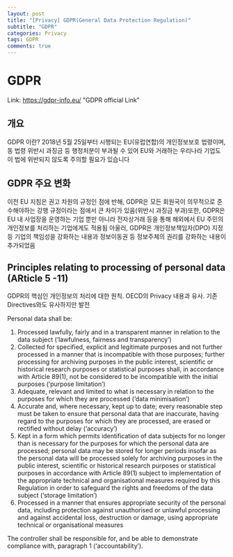 ```yaml
---  
layout: post  
title: "[Privacy] GDPR(General Data Protection Regulation)"  
subtitle: "GDPR"  
categories: Privacy  
tags: GDPR   
comments: true  
---  
```


# GDPR
Link: https://gdpr-info.eu/ "GDPR official Link"

## 개요  
GDPR 이란?
2018년 5월 25일부터 시행되는 EU(유럽연합)의 개인정보보호 법령이며, 동 법령 위반시 과징금 등 행정처분이 부과될 수 있어 EU와 거래하는 우리나라 기업도 이 법에 위반되지 않도록 주의할 필요가 있습니다 

## GDPR 주요 변화
이전 EU 지침은 권고 차원의 규정인 점에 반해, GDPR은 모든 회원국이 의무적으로 준수해야하는 강행 규정이라는 점에서 큰 차이가 있음(위반시 과징금 부과)또한, GDPR은 EU 내 사업장을 운영하는 기업 뿐만 아니라 전자상거래 등을 통해 해외에서 EU 주민의 개인정보를 처리하는 기업에게도 적용됨
아울러, GDPR은 개인정보책임자(DPO) 지정 등 기업의 책임성을 강화하는 내용과 정보이동권 등 정보주체의 권리를 강화하는 내용이 추가되었음

## Principles relating to processing of personal data (ARticle 5 -11)
GDPR의 핵심인 개인정보의 처리에 대한 원칙. OECD의 Privacy 내용과 유사. 기존 Directives와도 유사하지만 발전

Personal data shall be:
1) Processed lawfully, fairly and in a transparent manner in relation to the data subject (‘lawfulness, fairness and transparency’)
2) Collected for specified, explicit and legitimate purposes and not further processed in a manner that is incompatible with those purposes; further processing for archiving purposes in the public interest, scientific or historical research purposes or statistical purposes shall, in accordance with Article 89(1), not be considered to be incompatible with the initial purposes (‘purpose limitation’)
3) Adequate, relevant and limited to what is necessary in relation to the purposes for which they are processed (‘data minimisation’)
4) Accurate and, where necessary, kept up to date; every reasonable step must be taken to ensure that personal data that are inaccurate, having regard to the purposes for which they are processed, are erased or rectified without delay (‘accuracy’)
5) Kept in a form which permits identification of data subjects for no longer than is necessary for the purposes for which the personal data are processed; personal data may be stored for longer periods insofar as the personal data will be processed solely for archiving purposes in the public interest, scientific or historical research purposes or statistical purposes in accordance with Article 89(1) subject to implementation of the appropriate technical and organisational measures required by this Regulation in order to safeguard the rights and freedoms of the data subject (‘storage limitation’)
6) Processed in a manner that ensures appropriate security of the personal data, including protection against unauthorised or unlawful processing and against accidental loss, destruction or damage, using appropriate technical or organisational measures
  
The controller shall be responsible for, and be able to demonstrate compliance with, paragraph 1 (‘accountability’).
